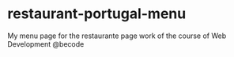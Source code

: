 # restaurant-portugal-menu
My menu page for the restaurante page work of the course of Web Development @becode
